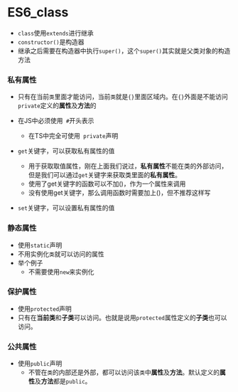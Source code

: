 # ES6_class
- `class`使用`extends`进行继承
- `constructor()`是构造器
- 继承之后需要在构造器中执行`super()`，这个`super()`其实就是父类对象的构造方法
### 私有属性
- 只有在当前`类`里面才能访问，当前`类`就是`{}`里面区域内。在`{}`外面是不能访问`private`定义的**属性**及**方法**的
- 在JS中必须使用` #`开头表示
  - 在TS中完全可使用` private`声明

- `get`关键字，可以获取私有属性的值
  - 用于获取取值属性，刚在上面我们说过，**私有属性**不能在类的外部访问，但是我们可以通过`get`关键字来获取类里面的**私有属性**。
  - 使用了get关键字的函数可以不加()，作为一个属性来调用
  - 没有使用get关键字，那么调用函数时需要加上()，但不推荐这样写
- `set`关键字，可以设置私有属性的值

### 静态属性

- 使用`static`声明
- 不用实例化`类`就可以访问的属性
- 举个例子
  - 不需要使用`new`来实例化

### 保护属性

- 使用`protected`声明
- 只有在**当前类**和**子类**可以访问。也就是说用`protected`属性定义的**子类**也可以访问。
### 公共属性

- 使用`public`声明
  - 不管在`类`的内部还是外部，都可以访问该`类`中**属性**及**方法**。默认定义的**属性**及**方法**都是`public`。
